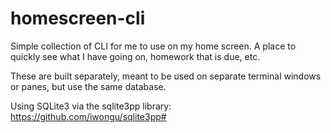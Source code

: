 # homescreen-cli
Simple collection of CLI for me to use on my home screen. A place to quickly see what I have going on, homework that is due, etc. 

These are built separately, meant to be used on separate terminal windows or panes, but use the same database.



Using SQLite3 via the sqlite3pp library: https://github.com/iwongu/sqlite3pp#
